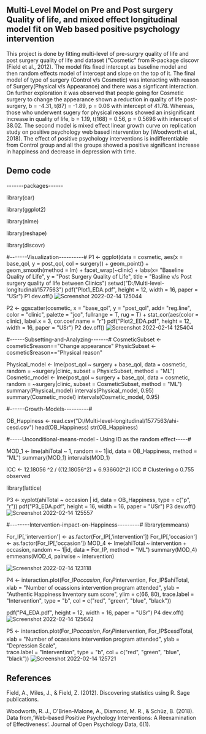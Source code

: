## Multi-Level Model on Pre and Post surgery Quality of life, and mixed effect longitudinal model fit on Web based positive psychology intervention

This project is done by fitting multi-level of pre-surgry quality of life and post surgery quality of life and dataset ("Cosmetic" from R-package discovr (Field et al., 2012).
The model fits fixed intercept as baseline model and then random effects model of intercept and slope on the top of it. The final model of type of surgery (Control v/s Cosmetic) was 
interacting with reason of Surgery(Physical v/s Appearance) and there was a signficant interaction. On further exploration it was observed that people going for Cosmetic surgery to change 
the appearance shown a reduction in quality of life post-surgery, b = -4.31, t(87) = -1.89, p = 0.06 with intercept of 41.78. Whereas, those who underwent sugery for physical reasons showed an 
insignificant increase in quality of life, b = 1.19, t(168) = 0.56, p = 0.5696 with intercept of 38.02. The second model is mixed effect linear growth curve on replication study on positive psychology web based intervention by (Woodworth et al., 2018). The 
effect of positive psychology interventions is indifferentiable from Control group and all the 
groups showed a positive significant increase in happiness and decrease in depression with time. 

## Demo code

-------packages------

library(car)

library(ggplot2)

library(nlme)

library(reshape)

library(discovr)


#-------Visualization----------#
P1 <- ggplot(data = cosmetic, aes(x = base_qol, y = post_qol, col = surgery)) + 
      geom_point() + 
      geom_smooth(method = lm) + 
      facet_wrap(~clinic) + labs(x= "Baseline Quality of Life", y = "Post Surgery Quality of Life", 
                                 title = "Basline v/s Post surgery quality of life between Clinics")
setwd("D:/Multi-level-longitudinal/1577563")
pdf("Plot1_EDA.pdf", height = 12, width = 16, paper = "USr")
P1
dev.off()
![Screenshot 2022-02-14 125044](https://user-images.githubusercontent.com/96023170/153818149-9bf4dc85-d998-4d74-bdf3-dca451c823a5.png)


P2 <- ggscatter(cosmetic, x = "base_qol", y = "post_qol", 
                add= "reg.line",
                color = "clinic", palette = "jco", 
                fullrange = T, 
                rug = T) + stat_cor(aes(color = clinic), label.x = 3, 
                                    cor.coef.name = "r")
pdf("Plot2_EDA.pdf", height = 12, width = 16, paper = "USr")
P2
dev.off()
![Screenshot 2022-02-14 125404](https://user-images.githubusercontent.com/96023170/153818247-573c3a3a-fb7b-4374-b065-7bc216f351c9.png)

#------Subsetting-and-Analyzing-------# 
CosmeticSubset <- cosmetic$reason=="Change appearance"
PhysicSubset <- cosmetic$reason=="Physical reason"

Physical_model <- lme(post_qol ~ surgery + base_qol, data = cosmetic, 
                      random = ~surgery|clinic, subset = PhysicSubset, 
                      method = "ML")
Cosmetic_model <- lme(post_qol ~ surgery + base_qol, data = cosmetic, 
                      random = ~surgery|clinic, subset = CosmeticSubset, 
                      method = "ML")
summary(Physical_model)
intervals(Physical_model, 0.95)
summary(Cosmetic_model)
intervals(Cosmetic_model, 0.95)


#------Growth-Models----------#

OB_Happiness <- read.csv("D:/Multi-level-longitudinal/1577563/ahi-cesd.csv")
head(OB_Happiness)
str(OB_Happiness)

#-----Unconditional-means-model - Using ID as the random effect-----# 

MOD_1 <- lme(ahiTotal ~ 1, random =~ 1|id, data = OB_Happiness, method = "ML")
summary(MOD_1)
intervals(MOD_1)

ICC <- 12.18056 ^2 / ((12.18056^2) + 6.936602^2)
ICC # Clustering o 0.755 observed 

library(lattice)

P3 <- xyplot(ahiTotal ~ occasion | id, data = OB_Happiness, type = c("p", "r"))
pdf("P3_EDA.pdf", height = 16, width = 16, paper = "USr")
P3
dev.off()
![Screenshot 2022-02-14 125557](https://user-images.githubusercontent.com/96023170/153818565-027bf13a-e0c1-4e76-ac4e-e7a6108f085c.png)


#--------Intervention-impact-on-Happiness---------# 
library(emmeans)

For_IP[,'intervention'] <- as.factor(For_IP[,'intervention'])
For_IP[,'occasion'] <- as.factor(For_IP[,'occasion'])
MOD_4 <- lme(ahiTotal ~ intervention + occasion, random =~ 1|id, data = For_IP, 
             method = "ML")
summary(MOD_4)
emmeans(MOD_4, pairwise ~ intervention)

![Screenshot 2022-02-14 123118](https://user-images.githubusercontent.com/96023170/153818424-6d1a8e5d-28fc-4995-9c20-65fc7c337e49.png)


P4 <- interaction.plot(For_IP$occasion, For_IP$intervention, 
                 For_IP$ahiTotal, xlab = "Number of ocassions intervention program attended", 
                 ylab = "Authentic Happiness Inventory sum score", ylim = c(66, 80), 
                 trace.label = "Intervention", type = "b", 
                 col = c("red", "green", "blue", "black"))

pdf("P4_EDA.pdf", height = 12, width = 16, paper = "USr")
P4
dev.off()
![Screenshot 2022-02-14 125642](https://user-images.githubusercontent.com/96023170/153818685-abe4c735-8a3a-4a6d-9567-6feb8f5c8b38.png)


P5 <- interaction.plot(For_IP$occasion, For_IP$intervention, 
                       For_IP$cesdTotal, xlab = "Number of ocassions intervention program attended", 
                       ylab = "Depression Scale",  
                       trace.label = "Intervention", type = "b", 
                       col = c("red", "green", "blue", "black"))
![Screenshot 2022-02-14 125721](https://user-images.githubusercontent.com/96023170/153818797-8d85ddf5-ceb0-475c-86ac-593f950cd675.png)


## References

Field, A., Miles, J., & Field, Z. (2012). Discovering statistics using R. Sage publications.

Woodworth, R. J., O'Brien-Malone, A., Diamond, M. R., & Schüz, B. (2018). Data from,‘Web-based Positive Psychology Interventions: A Reexamination of Effectiveness’. Journal of Open Psychology Data, 6(1).
